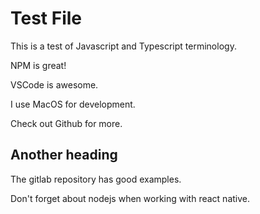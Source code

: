 # Test File

This is a test of Javascript and Typescript terminology.

NPM is great!

VSCode is awesome.

I use MacOS for development.

Check out Github for more.

## Another heading

The gitlab repository has good examples.

Don't forget about nodejs when working with react native.
